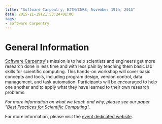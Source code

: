 ```yaml
---
title: "Software Carpentry, EITN/CNRS, November 19th, 2015"
date: 2015-11-19T21:53:24+01:00
tags:
- Software Carpentry
---
```


# General Information

[Software Carpentry](http://software-carpentry.org/)'s mission is to help
scientists and engineers get more research done in less time and with less
pain by teaching them basic lab skills for scientific computing.
This hands-on workshop will cover basic concepts and tools, including program
design, version control, data management, and task automation.
Participants will be encouraged to help one another and to apply what they have
learned to their own research problems.

*For more information on what we teach and why, please see our paper
"[Best Practices for Scientific Computing](http://journals.plos.org/plosbiology/article?id=10.1371/journal.pbio.1001745)".*

For more information, please visit the
[event dedicated website](http://btel.github.io/2015-11-19-eitn/).
